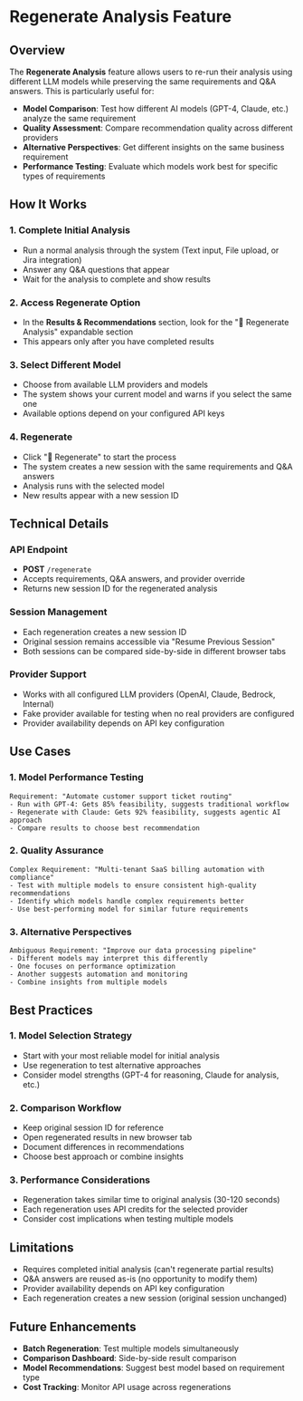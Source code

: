 # Regenerate Analysis Feature

## Overview

The **Regenerate Analysis** feature allows users to re-run their analysis using different LLM models while preserving the same requirements and Q&A answers. This is particularly useful for:

- **Model Comparison**: Test how different AI models (GPT-4, Claude, etc.) analyze the same requirement
- **Quality Assessment**: Compare recommendation quality across different providers
- **Alternative Perspectives**: Get different insights on the same business requirement
- **Performance Testing**: Evaluate which models work best for specific types of requirements

## How It Works

### 1. Complete Initial Analysis
- Run a normal analysis through the system (Text input, File upload, or Jira integration)
- Answer any Q&A questions that appear
- Wait for the analysis to complete and show results

### 2. Access Regenerate Option
- In the **Results & Recommendations** section, look for the "🔄 Regenerate Analysis" expandable section
- This appears only after you have completed results

### 3. Select Different Model
- Choose from available LLM providers and models
- The system shows your current model and warns if you select the same one
- Available options depend on your configured API keys

### 4. Regenerate
- Click "🚀 Regenerate" to start the process
- The system creates a new session with the same requirements and Q&A answers
- Analysis runs with the selected model
- New results appear with a new session ID

## Technical Details

### API Endpoint
- **POST** `/regenerate`
- Accepts requirements, Q&A answers, and provider override
- Returns new session ID for the regenerated analysis

### Session Management
- Each regeneration creates a new session ID
- Original session remains accessible via "Resume Previous Session"
- Both sessions can be compared side-by-side in different browser tabs

### Provider Support
- Works with all configured LLM providers (OpenAI, Claude, Bedrock, Internal)
- Fake provider available for testing when no real providers are configured
- Provider availability depends on API key configuration

## Use Cases

### 1. Model Performance Testing
```
Requirement: "Automate customer support ticket routing"
- Run with GPT-4: Gets 85% feasibility, suggests traditional workflow
- Regenerate with Claude: Gets 92% feasibility, suggests agentic AI approach
- Compare results to choose best recommendation
```

### 2. Quality Assurance
```
Complex Requirement: "Multi-tenant SaaS billing automation with compliance"
- Test with multiple models to ensure consistent high-quality recommendations
- Identify which models handle complex requirements better
- Use best-performing model for similar future requirements
```

### 3. Alternative Perspectives
```
Ambiguous Requirement: "Improve our data processing pipeline"
- Different models may interpret this differently
- One focuses on performance optimization
- Another suggests automation and monitoring
- Combine insights from multiple models
```

## Best Practices

### 1. Model Selection Strategy
- Start with your most reliable model for initial analysis
- Use regeneration to test alternative approaches
- Consider model strengths (GPT-4 for reasoning, Claude for analysis, etc.)

### 2. Comparison Workflow
- Keep original session ID for reference
- Open regenerated results in new browser tab
- Document differences in recommendations
- Choose best approach or combine insights

### 3. Performance Considerations
- Regeneration takes similar time to original analysis (30-120 seconds)
- Each regeneration uses API credits for the selected provider
- Consider cost implications when testing multiple models

## Limitations

- Requires completed initial analysis (can't regenerate partial results)
- Q&A answers are reused as-is (no opportunity to modify them)
- Provider availability depends on API key configuration
- Each regeneration creates a new session (original session unchanged)

## Future Enhancements

- **Batch Regeneration**: Test multiple models simultaneously
- **Comparison Dashboard**: Side-by-side result comparison
- **Model Recommendations**: Suggest best model based on requirement type
- **Cost Tracking**: Monitor API usage across regenerations
